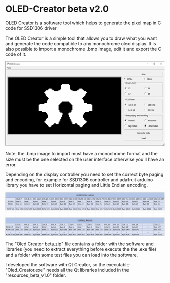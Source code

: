 # OLED-Creator beta v2.0
OLED Creator is a software tool which helps to generate the pixel map in C code for SSD1306 driver

The OLED Creator is a simple tool that allows you to draw what you want and generate the code compatible to any monochrome oled display.
It is also possible to import a monochrome .bmp Image, edit it and export the C code of it.

![](SS/OLED_Creator_beta_v2_0_OHW.JPG)

Note: the .bmp image to import must have a monochrome format and the size must be the one selected on the user interface otherwise you'll have an error.

Depending on the display controller you need to set the correct byte paging and encoding, for example for SSD1306 controller and adafruit arduino library you have to set Horizontal paging and Little Endian encoding. 

![](SS/OLED_byte_paging.JPG)

The "Oled Creator beta.zip" file contains a folder with the software and libraries (you need to extract everything before execute the the .exe file) and a folder with some test files you can load into the software.

I developed the software with Qt Creator, so the executable "Oled_Creator.exe" needs all the Qt libraries included in the "resources_beta_v1.0" folder. 
